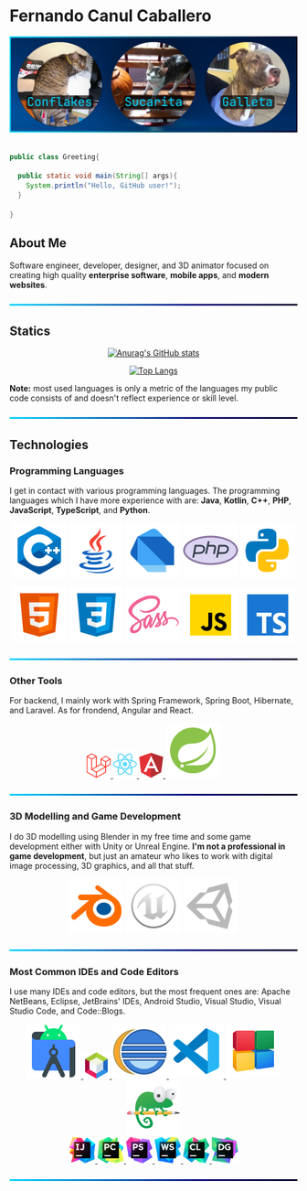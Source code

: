 # Fernando Canul Caballero

![BackGround](img/cover.png)

```java

public class Greeting{

  public static void main(String[] args){
    System.println("Hello, GitHub user!");
  }

}

```

## About Me

Software engineer, developer, designer, and 3D animator focused on creating high quality **enterprise software**, **mobile apps**, and **modern websites**.

![BackGround](img/line.png)

## Statics

<div align="center">

[![Anurag's GitHub stats](https://github-readme-stats.vercel.app/api?username=elegidocodes&show_icons=true&theme=github_dark&bg_color=00000000&hide=prs&hide_border=false)](https://github.com/anuraghazra/github-readme-stats)

</div>  

<div align="center">
  
[![Top Langs](https://github-readme-stats.vercel.app/api/top-langs/?username=elegidocodes&langs_count=10&layout=compact&theme=github_dark&bg_color=00000000&hide_border=false)](https://github.com/anuraghazra/github-readme-stats)

</div>

**Note:** most used languages is only a metric of the languages my public code consists of and doesn't reflect experience or skill level.

![BackGround](img/line.png)

## Technologies

### Programming Languages

I get in contact with various programming languages. The programming languages which I have more experience with are: **Java**, **Kotlin**, **C++**, **PHP**, **JavaScript**, **TypeScript**, and **Python**.

<div align="center">

![C++](img/icons/cpp.svg)
![Java](img/icons/java.svg)
![Dart](img/icons/dart.svg)
![PHP](img/icons/php.svg)
![Python](img/icons/python.svg)

![HTML5](img/icons/html.svg)
![CSS3](img/icons/css.svg)
![Sass](img/icons/sass.svg)
![JavaScript](img/icons/javascript.svg)
![TypeScript](img/icons/typescript.svg)

</div>

![BackGround](img/line.png)

### Other Tools

For backend, I mainly work with Spring Framework, Spring Boot, Hibernate, and Laravel. As for frondend, Angular and React.

<div align="center">

<div>
<a href="img/icons/laravel.svg" target="_blank">
<img src="img/icons/laravel.svg" width="42" height="auto">
</a>
<a href="img/icons/react.svg" target="_blank">
<img src="img/icons/react.svg" width="42" height="auto">
</a>
<a href="img/icons/angular.svg" target="_blank">
<img src="img/icons/angular.svg" width="42" height="auto">
</a>
<a href="img/icons/spring.svg" target="_blank">
<img src="img/icons/spring.svg">
</a>
</div>

</div>

![BackGround](img/line.png)

### 3D Modelling and Game Development

I do 3D modelling using Blender in my free time and some game development either with Unity or Unreal Engine. **I'm not a professional in game development**, but just an amateur who likes to work with digital image processing, 3D graphics, and all that stuff. 

<div align="center">

![Blender](img/icons/blender.svg)
![Unreal Engine](img/icons/unreal.svg)
![Unity](img/icons/unity.svg)

</div>

![BackGround](img/line.png)

### Most Common IDEs and Code Editors

I use many IDEs and code editors, but the most frequent ones are: Apache NetBeans, Eclipse, JetBrains' IDEs, Android Studio, Visual Studio, Visual Studio Code, and Code::Blogs.

<div align="center">

<div>
<a href="img/icons/studio.svg" target="_blank">
<img src="img/icons/studio.svg">
</a>
<a href="img/icons/netbeans.svg" target="_blank">
<img src="img/icons/netbeans.svg" width="46" height="auto">
</a>
<a href="img/icons/eclipse.svg" target="_blank">
<img src="img/icons/eclipse.svg">
</a>
<a href="img/icons/vsc.svg" target="_blank">
<img src="img/icons/vsc.svg">
</a>
<a href="img/icons/blocks.svg" target="_blank">
<img src="img/icons/blocks.svg">
</a>
<a href="img/icons/notepad.svg" target="_blank">
<img src="img/icons/notepad.svg">
</a>
</div>

<div>
<a href="img/icons/idea.svg" target="_blank">
<img src="img/icons/idea.svg" width="46" height="auto">
</a>
<a href="img/icons/pycharm.svg" target="_blank">
<img src="img/icons/pycharm.svg" width="46" height="auto">
</a>
<a href="img/icons/phpstorm.svg" target="_blank">
<img src="img/icons/phpstorm.svg" width="46" height="auto">
</a>
<a href="img/icons/webstorm.svg" target="_blank">
<img src="img/icons/webstorm.svg" width="46" height="auto">
</a>
<a href="img/icons/clion.svg" target="_blank">
<img src="img/icons/clion.svg" width="46" height="auto">
</a>
<a href="img/icons/datagrip.svg" target="_blank">
<img src="img/icons/datagrip.svg" width="46" height="auto">
</a>
</div>

</div>

![BackGround](img/line.png)
